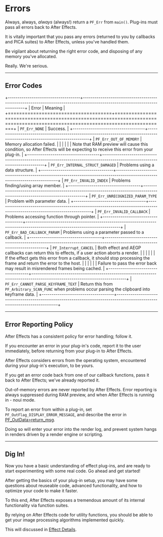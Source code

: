 # Errors

Always, always, *always* (always!) return a `PF_Err` from `main()`. Plug-ins must pass all errors back to After Effects.

It is vitally important that you pass any errors (returned to you by callbacks and PICA suites) to After Effects, unless you've handled them.

Be vigilant about returning the right error code, and disposing of any memory you've allocated.

Really. We're serious.

---

## Error Codes

+-------------------------------------+------------------------------------------------------------------------------------------------------------------------------+
|                Error                |                                                           Meaning                                                            |
+=====================================+==============================================================================================================================+
| `PF_Err_NONE`                       | Success.                                                                                                                     |
+-------------------------------------+------------------------------------------------------------------------------------------------------------------------------+
| `PF_Err_OUT_OF_MEMORY`              | Memory allocation failed.                                                                                                    |
|                                     |                                                                                                                              |
|                                     | Note that RAM preview will cause this condition, so After Effects will be expecting to receive this error from your plug-in. |
+-------------------------------------+------------------------------------------------------------------------------------------------------------------------------+
| `PF_Err_INTERNAL_STRUCT_DAMAGED`    | Problems using a data structure.                                                                                             |
+-------------------------------------+------------------------------------------------------------------------------------------------------------------------------+
| `PF_Err_INVALID_INDEX`              | Problems finding/using array member.                                                                                         |
+-------------------------------------+------------------------------------------------------------------------------------------------------------------------------+
| `PF_Err_UNRECOGNIZED_PARAM_TYPE`    | Problem with parameter data.                                                                                                 |
+-------------------------------------+------------------------------------------------------------------------------------------------------------------------------+
| `PF_Err_INVALID_CALLBACK`           | Problems accessing function through pointer.                                                                                 |
+-------------------------------------+------------------------------------------------------------------------------------------------------------------------------+
| `PF_Err_BAD_CALLBACK_PARAM`         | Problems using a parameter passed to a callback.                                                                             |
+-------------------------------------+------------------------------------------------------------------------------------------------------------------------------+
| `PF_Interrupt_CANCEL`               | Both effect and AEGP callbacks can return this to effects, if a user action aborts a render.                                 |
|                                     |                                                                                                                              |
|                                     | If the effect gets this error from a callback, it should stop processing the frame and return the error to the host.         |
|                                     |                                                                                                                              |
|                                     | Failure to pass the error back may result in misrendered frames being cached.                                                |
+-------------------------------------+------------------------------------------------------------------------------------------------------------------------------+
| `PF_Err_CANNOT_PARSE_KEYFRAME_TEXT` | Return this from `PF_Arbitrary_SCAN_FUNC` when problems occur parsing the clipboard into keyframe data.                      |
+-------------------------------------+------------------------------------------------------------------------------------------------------------------------------+

---

## Error Reporting Policy

After Effects has a consistent policy for error handling; follow it.

If you encounter an error in your plug-in's code, report it to the user immediately, before returning from your plug-in to After Effects.

After Effects considers errors from the operating system, encountered during your plug-in's execution, to be yours.

If you get an error code back from one of our callback functions, pass it back to After Effects; we've already reported it.

Out-of-memory errors are never reported by After Effects. Error reporting is always suppressed during RAM preview, and when After Effects is running in - noui mode.

To report an error from within a plug-in, set `PF_OutFlag_DISPLAY_ERROR_MESSAGE`, and describe the error in [PF_OutData>return_msg](PF_OutData.md#pf_outdata).

Doing so will enter your error into the render log, and prevent system hangs in renders driven by a render engine or scripting.

---

## Dig In!

Now you have a basic understanding of effect plug-ins, and are ready to start experimenting with some real code. Go ahead and get started!

After getting the basics of your plug-in setup, you may have some questions about reuseable code, advanced functionality, and how to optimize your code to make it faster.

To this end, After Effects exposes a tremendous amount of its internal functionality via function suites.

By relying on After Effects code for utility functions, you should be able to get your image processing algorithms implemented quickly.

This will discussed in [Effect Details](../effect-details/effect-details.md).
